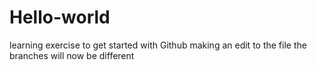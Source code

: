 # Hello-world
learning exercise to get started with Github
making an edit to the file the branches will now be different
